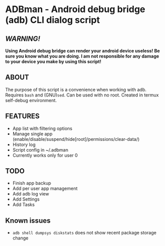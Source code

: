 # ADBman - Android debug bridge (adb) CLI dialog script
## *WARNING!*
**Using Android debug bridge can render your android device useless! Be sure you know what you are doing. I am not responsible for any damage to your device you make by using this script!**

## ABOUT
The purpose of this script is a convenience when working with adb.
Requires `bash` and (GNU)`sed`.
Can be used with no root. 
Created in termux self-debug environment.

## FEATURES
* App list with filtering options
* Manage single app (enable/disable/suspend/hide[root]/permissions/clear-data/)
* History log
* Script config in ~/.adbman
* Currently works only for user 0

## TODO
* Finish app backup
* Add per user app management
* Add adb log view
* Add Settings 
* Add Tasks

## Known issues
* `adb shell dumpsys diskstats` does not show recent package storage change


